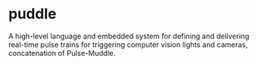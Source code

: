 # puddle
A high-level language and embedded system for defining and delivering real-time pulse trains for triggering computer vision lights and cameras, concatenation of Pulse-Muddle.
